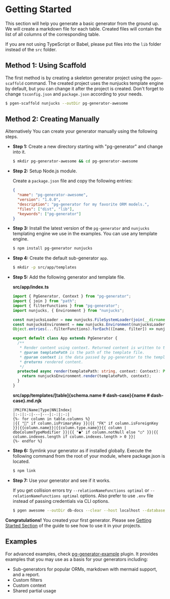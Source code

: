 # Getting Started

This section will help you generate a basic generator from the ground up. We will create a markdown file for each table. Created files will contain the list of all columns of the corresponding table.

If you are not using TypeScript or Babel, please put files into the `lib` folder instead of the `src` folder.

## Method 1: Using Scaffold

The first method is by creating a skeleton generator project using the `pgen-scaffold` command. The created project uses the nunjucks template engine by default, but you can change it after the project is created. Don't forget to change `tsconfig.json` and `package.json` according to your needs.

```bash
$ pgen-scaffold nunjucks --outDir pg-generator-awesome
```

## Method 2: Creating Manually

Alternatively You can create your generator manually using the following steps.

- **Step 1:** Create a new directory starting with "pg-generator" and change into it.

  ```bash
  $ mkdir pg-generator-awesome && cd pg-generator-awesome
  ```

- **Step 2:** Setup Node.js module.

  Create a `package.json` file and copy the following entries:

  ```json
  {
    "name": "pg-generator-awesome",
    "version": "1.0.0",
    "description": "pg-generator for my favorite ORM models.",
    "files": ["dist", "lib"],
    "keywords": ["pg-generator"]
  }
  ```

- **Step 3:** Install the latest version of the `pg-generator` and `nunjucks` templating engine we use in the examples. You can use any template engine.

  ```bash
  $ npm install pg-generator nunjucks
  ```

- **Step 4:** Create the default sub-generator `app`.

  ```bash
  $ mkdir -p src/app/templates
  ```

- **Step 5:** Add the following generator and template file.

  **src/app/index.ts**

  ```ts
  import { PgGenerator, Context } from "pg-generator";
  import { join } from "path";
  import { filterFunctions } from "pg-generator";
  import nunjucks, { Environment } from "nunjucks";

  const nunjucksLoader = new nunjucks.FileSystemLoader(join(__dirname, "templates"));
  const nunjucksEnvironment = new nunjucks.Environment(nunjucksLoader, { autoescape: false });
  Object.entries(...filterFunctions).forEach(([name, filter]) => nunjucksEnvironment.addFilter(name, filter));

  export default class App extends PgGenerator {
    /**
     * Render content using context. Returned content is written to the disk by pg-generator.
     * @param templatePath is the path of the template file.
     * @param context is the data passed by pg-generator to the template file.
     * @returns rendered content.
     */
    protected async render(templatePath: string, context: Context): Promise<string> {
      return nunjucksEnvironment.render(templatePath, context);
    }
  }
  ```

  **src/app/templates/[table]{schema.name # dash-case}{name # dash-case}.md.njk**

  ```jinja2
  |PK|FK|Name|Type|NN|Index|
  |:-:|:-:|---|---|:-:|:-:|
  {%- for column in table.columns %}
  |{{ "🔑" if column.isPrimaryKey }}|{{ "FK" if column.isForeignKey }}|{{column.name}}|{{column.type.name}}{{ column | dboColumnTypeModifier }}|{{ "●" if column.notNull else "○" }}|{{ column.indexes.length if column.indexes.length > 0 }}|
  {%- endfor %}
  ```

- **Step 6:** Symlink your generator as if installed globally. Execute the following command from the root of your module, where package.json is located.

  ```bash
  $ npm link
  ```

- **Step 7:** Use your generator and see if it works.

  If you get collision errors try `--relationNameFunctions optimal` or `--relationNameFunctions optimal` options. Also prefer to use `.env` file instead of passing credentials via CLI options.

  ```bash
  $ pgen awesome --outDir db-docs --clear --host localhost --database db --user user --password password
  ```

**Congratulations!** You created your first generator. Please see [Getting Started Section](/nav.01.guide/01.getting-started) of the guide to see how to use it in your projects.

## Examples

For advanced examples, check [pg-generator-example](https://github.com/ozum/pg-generator-example) plugin. It provides examples that you may use as a basis for your generators including:

- Sub-generators for popular ORMs, markdown with mermaid support, and a report.
- Custom filters
- Custom context
- Shared partial usage
